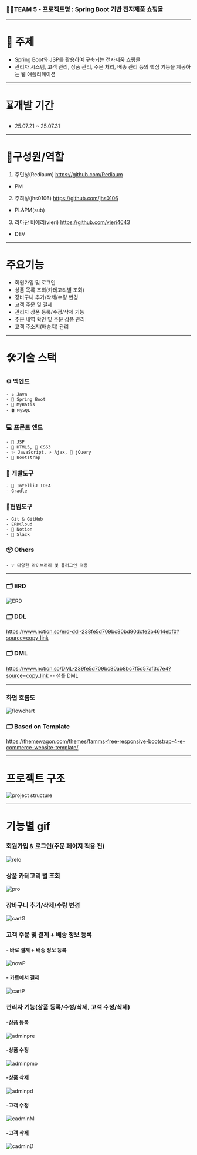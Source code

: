 ### 🧑‍💻TEAM 5 - 프로젝트명 : Spring Boot 기반 전자제품 쇼핑몰 
***
# 🎯 주제
  -  Spring Boot와 JSP를 활용하여 구축되는 전자제품 쇼핑몰 
  -  관리자 시스템, 고객 관리, 상품 관리, 주문 처리, 배송 관리 등의 핵심 기능을 제공하는  웹 애플리케이션
***
# ⌛개발 기간
- 25.07.21 ~ 25.07.31
***
# 🕺구성원/역할
1. 주민성(Rediaum)          <https://github.com/Rediaum>
- PM

2. 주희성(jhs0106)        <https://github.com/jhs0106> 
- PL&PM(sub)

3. 라마단 비에리(vieri)          <https://github.com/vieri4643>
- DEV
***
# 주요기능
- 회원가입 및 로그인
- 상품 목록 조회(카테고리별 조회)
- 장바구니 추가/삭제/수량 변경
- 고객 주문 및 결제
- 관리자 상품 등록/수정/삭제 기능
- 주문 내역 확인 및 주문 상품 관리
- 고객 주소지(배송지) 관리
***
# 🛠️기술 스택

  ### ⚙️ 백엔드
    - ☕ Java
    - 🌱 Spring Boot
    - 🧩 MyBatis
    - 🛢️ MySQL
  
  ### 💻 프론트 엔드
    - 📄 JSP
    - 🧱 HTML5, 🎨 CSS3
    - ✨ JavaScript, ⚡ Ajax, 💫 jQuery
    - 🎀 Bootstrap

  ### 🧰 개발도구
    - 🧠 IntelliJ IDEA
    - Gradle

  ### 🔗협업도구
    - Git & GitHub
    - ERDCloud
    - 📒 Notion
    - 💬 Slack
  ### 📦 Others
    - 💡 다양한 라이브러리 및 플러그인 적용
***    
### 🗂️ ERD
![ERD](mdimg/ERD5.png) 
### 🗂️ DDL
https://www.notion.so/erd-ddl-238fe5d709bc80bd90dcfe2b4614ebf0?source=copy_link
### 🗂️ DML
https://www.notion.so/DML-239fe5d709bc80ab8bc7f5d57af3c7e4?source=copy_link  -- 샘플 DML
***
### 화면 흐름도
![flowchart](mdimg/screenFlowChart.png)
### 🗂️ Based on Template
https://themewagon.com/themes/famms-free-responsive-bootstrap-4-e-commerce-website-template/
***
# 프로젝트 구조
![project structure](mdimg/projectS.png)

***
# 기능별 gif
### 회원가입 & 로그인(주문 페이지 적용 전)
![relo](mdgif/loginregi.gif)

### 상품 카테고리 별 조회 
![pro](mdgif/products.gif)

### 장바구니 추가/삭제/수량 변경
![cartG](mdgif/cartG.gif)

### 고객 주문 및 결제 + 배송 정보 등록
#### - 바로 결제 + 배송 정보 등록
![nowP](mdgif/)

#### - 카트에서 결제
![cartP](mdgif/)

### 관리자 기능(상품 등록/수정/삭제, 고객 수정/삭제)

#### -상품 등록
![adminpre](mdgif/adminpre.gif)

#### -상품 수정
![adminpmo](mdgif/adminpmo.gif)

#### -상품 삭제
![adminpd](mdgif/adminpd.gif)

#### -고객 수정
![cadminM](mdgif/cadminM.gif)

#### -고객 삭제
![cadminD](mdgif/cadminD.gif)